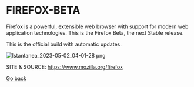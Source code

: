 # FIREFOX-BETA

 Firefox is a powerful, extensible web browser with support 
 for modern web application technologies. 
 This is the Firefox Beta, the next Stable release.
 
 This is the official build with automatic updates. 
 
 ![Istantanea_2023-05-02_04-01-28 png](https://user-images.githubusercontent.com/88724353/235563850-61d359ff-53ac-43a6-ab1d-33297dc4df73.jpg)
 
 SITE &
 SOURCE: https://www.mozilla.org/firefox

 [Go back](https://portable-linux-apps.github.io/apps.html)
